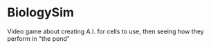 # BiologySim
Video game about creating A.I. for cells to use, then seeing how they perform in "the pond"
